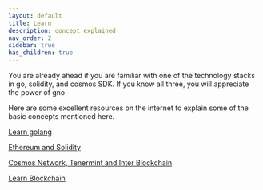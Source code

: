 ```yaml
---
layout: default
title: Learn
description: concept explained
nav_order: 2
sidebar: true
has_children: true
---
```


You are already ahead if you are familiar with one of the technology stacks in go, solidity, and cosmos SDK. If you know all three, you will appreciate the power of gno

Here are some excellent resources on the internet to explain some of the basic concepts mentioned here.

   [Learn golang](https://go.dev/learn/)
   
   [Ethereum and Solidity](https://ethereum.org/en/developers/docs/)
   
   [Cosmos Network, Tenermint and Inter Blockchain](https://hub.cosmos.network/main/hub-overview/overview.html)
   
   [Learn Blockchain](https://www.preethikasireddy.com/categories/blockchain)
